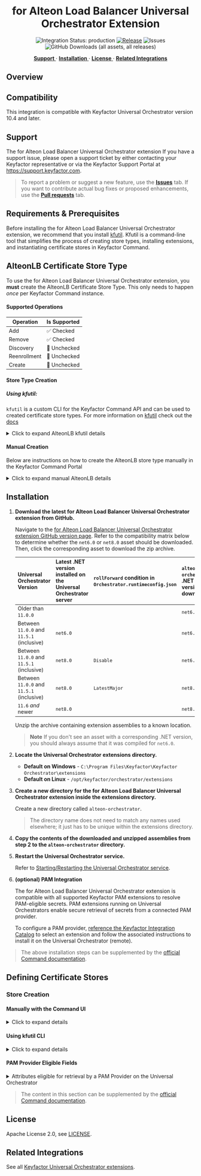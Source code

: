 <h1 align="center" style="border-bottom: none">
    for Alteon Load Balancer Universal Orchestrator Extension
</h1>

<p align="center">
  <!-- Badges -->
<img src="https://img.shields.io/badge/integration_status-production-3D1973?style=flat-square" alt="Integration Status: production" />
<a href="https://github.com/Keyfactor/alteon-orchestrator/releases"><img src="https://img.shields.io/github/v/release/Keyfactor/alteon-orchestrator?style=flat-square" alt="Release" /></a>
<img src="https://img.shields.io/github/issues/Keyfactor/alteon-orchestrator?style=flat-square" alt="Issues" />
<img src="https://img.shields.io/github/downloads/Keyfactor/alteon-orchestrator/total?style=flat-square&label=downloads&color=28B905" alt="GitHub Downloads (all assets, all releases)" />
</p>

<p align="center">
  <!-- TOC -->
  <a href="#support">
    <b>Support</b>
  </a>
  ·
  <a href="#installation">
    <b>Installation</b>
  </a>
  ·
  <a href="#license">
    <b>License</b>
  </a>
  ·
  <a href="https://github.com/orgs/Keyfactor/repositories?q=orchestrator">
    <b>Related Integrations</b>
  </a>
</p>

## Overview





## Compatibility

This integration is compatible with Keyfactor Universal Orchestrator version 10.4 and later.

## Support
The for Alteon Load Balancer Universal Orchestrator extension If you have a support issue, please open a support ticket by either contacting your Keyfactor representative or via the Keyfactor Support Portal at https://support.keyfactor.com.

> To report a problem or suggest a new feature, use the **[Issues](../../issues)** tab. If you want to contribute actual bug fixes or proposed enhancements, use the **[Pull requests](../../pulls)** tab.

## Requirements & Prerequisites

Before installing the for Alteon Load Balancer Universal Orchestrator extension, we recommend that you install [kfutil](https://github.com/Keyfactor/kfutil). Kfutil is a command-line tool that simplifies the process of creating store types, installing extensions, and instantiating certificate stores in Keyfactor Command.



## AlteonLB Certificate Store Type

To use the for Alteon Load Balancer Universal Orchestrator extension, you **must** create the AlteonLB Certificate Store Type. This only needs to happen _once_ per Keyfactor Command instance.






#### Supported Operations

| Operation    | Is Supported                                                                                                           |
|--------------|------------------------------------------------------------------------------------------------------------------------|
| Add          | ✅ Checked        |
| Remove       | ✅ Checked     |
| Discovery    | 🔲 Unchecked  |
| Reenrollment | 🔲 Unchecked |
| Create       | 🔲 Unchecked     |

#### Store Type Creation

##### Using kfutil:
`kfutil` is a custom CLI for the Keyfactor Command API and can be used to created certificate store types.
For more information on [kfutil](https://github.com/Keyfactor/kfutil) check out the [docs](https://github.com/Keyfactor/kfutil?tab=readme-ov-file#quickstart)
   <details><summary>Click to expand AlteonLB kfutil details</summary>

   ##### Using online definition from GitHub:
   This will reach out to GitHub and pull the latest store-type definition
   ```shell
   # Alteon Load Balancer
   kfutil store-types create AlteonLB
   ```

   ##### Offline creation using integration-manifest file:
   If required, it is possible to create store types from the [integration-manifest.json](./integration-manifest.json) included in this repo.
   You would first download the [integration-manifest.json](./integration-manifest.json) and then run the following command
   in your offline environment.
   ```shell
   kfutil store-types create --from-file integration-manifest.json
   ```
   </details>


#### Manual Creation
Below are instructions on how to create the AlteonLB store type manually in
the Keyfactor Command Portal
   <details><summary>Click to expand manual AlteonLB details</summary>

   Create a store type called `AlteonLB` with the attributes in the tables below:

   ##### Basic Tab
   | Attribute | Value | Description |
   | --------- | ----- | ----- |
   | Name | Alteon Load Balancer | Display name for the store type (may be customized) |
   | Short Name | AlteonLB | Short display name for the store type |
   | Capability | AlteonLB | Store type name orchestrator will register with. Check the box to allow entry of value |
   | Supports Add | ✅ Checked | Check the box. Indicates that the Store Type supports Management Add |
   | Supports Remove | ✅ Checked | Check the box. Indicates that the Store Type supports Management Remove |
   | Supports Discovery | 🔲 Unchecked |  Indicates that the Store Type supports Discovery |
   | Supports Reenrollment | 🔲 Unchecked |  Indicates that the Store Type supports Reenrollment |
   | Supports Create | 🔲 Unchecked |  Indicates that the Store Type supports store creation |
   | Needs Server | ✅ Checked | Determines if a target server name is required when creating store |
   | Blueprint Allowed | 🔲 Unchecked | Determines if store type may be included in an Orchestrator blueprint |
   | Uses PowerShell | 🔲 Unchecked | Determines if underlying implementation is PowerShell |
   | Requires Store Password | 🔲 Unchecked | Enables users to optionally specify a store password when defining a Certificate Store. |
   | Supports Entry Password | 🔲 Unchecked | Determines if an individual entry within a store can have a password. |

   The Basic tab should look like this:

   ![AlteonLB Basic Tab](docsource/images/AlteonLB-basic-store-type-dialog.png)

   ##### Advanced Tab
   | Attribute | Value | Description |
   | --------- | ----- | ----- |
   | Supports Custom Alias | Optional | Determines if an individual entry within a store can have a custom Alias. |
   | Private Key Handling | Optional | This determines if Keyfactor can send the private key associated with a certificate to the store. Required because IIS certificates without private keys would be invalid. |
   | PFX Password Style | Default | 'Default' - PFX password is randomly generated, 'Custom' - PFX password may be specified when the enrollment job is created (Requires the Allow Custom Password application setting to be enabled.) |

   The Advanced tab should look like this:

   ![AlteonLB Advanced Tab](docsource/images/AlteonLB-advanced-store-type-dialog.png)

   > For Keyfactor **Command versions 24.4 and later**, a Certificate Format dropdown is available with PFX and PEM options. Ensure that **PFX** is selected, as this determines the format of new and renewed certificates sent to the Orchestrator during a Management job. Currently, all Keyfactor-supported Orchestrator extensions support only PFX.

   ##### Custom Fields Tab
   Custom fields operate at the certificate store level and are used to control how the orchestrator connects to the remote target server containing the certificate store to be managed. The following custom fields should be added to the store type:

   | Name | Display Name | Description | Type | Default Value/Options | Required |
   | ---- | ------------ | ---- | --------------------- | -------- | ----------- |
   | ServerUsername | Server Username | Alteon user ID with sufficient permissions to manage certs in the Alteon Load Balancer. | Secret |  | ✅ Checked |
   | ServerPassword | Server Password | Password associated with Alteon user ID entered above. | Secret |  | ✅ Checked |

   The Custom Fields tab should look like this:

   ![AlteonLB Custom Fields Tab](docsource/images/AlteonLB-custom-fields-store-type-dialog.png)

   </details>

## Installation

1. **Download the latest for Alteon Load Balancer Universal Orchestrator extension from GitHub.**

    Navigate to the [for Alteon Load Balancer Universal Orchestrator extension GitHub version page](https://github.com/Keyfactor/alteon-orchestrator/releases/latest). Refer to the compatibility matrix below to determine whether the `net6.0` or `net8.0` asset should be downloaded. Then, click the corresponding asset to download the zip archive.

   | Universal Orchestrator Version | Latest .NET version installed on the Universal Orchestrator server | `rollForward` condition in `Orchestrator.runtimeconfig.json` | `alteon-orchestrator` .NET version to download |
   | --------- | ----------- | ----------- | ----------- |
   | Older than `11.0.0` | | | `net6.0` |
   | Between `11.0.0` and `11.5.1` (inclusive) | `net6.0` | | `net6.0` |
   | Between `11.0.0` and `11.5.1` (inclusive) | `net8.0` | `Disable` | `net6.0` |
   | Between `11.0.0` and `11.5.1` (inclusive) | `net8.0` | `LatestMajor` | `net8.0` |
   | `11.6` _and_ newer | `net8.0` | | `net8.0` |

    Unzip the archive containing extension assemblies to a known location.

    > **Note** If you don't see an asset with a corresponding .NET version, you should always assume that it was compiled for `net6.0`.

2. **Locate the Universal Orchestrator extensions directory.**

    * **Default on Windows** - `C:\Program Files\Keyfactor\Keyfactor Orchestrator\extensions`
    * **Default on Linux** - `/opt/keyfactor/orchestrator/extensions`

3. **Create a new directory for the for Alteon Load Balancer Universal Orchestrator extension inside the extensions directory.**

    Create a new directory called `alteon-orchestrator`.
    > The directory name does not need to match any names used elsewhere; it just has to be unique within the extensions directory.

4. **Copy the contents of the downloaded and unzipped assemblies from __step 2__ to the `alteon-orchestrator` directory.**

5. **Restart the Universal Orchestrator service.**

    Refer to [Starting/Restarting the Universal Orchestrator service](https://software.keyfactor.com/Core-OnPrem/Current/Content/InstallingAgents/NetCoreOrchestrator/StarttheService.htm).


6. **(optional) PAM Integration**

    The for Alteon Load Balancer Universal Orchestrator extension is compatible with all supported Keyfactor PAM extensions to resolve PAM-eligible secrets. PAM extensions running on Universal Orchestrators enable secure retrieval of secrets from a connected PAM provider.

    To configure a PAM provider, [reference the Keyfactor Integration Catalog](https://keyfactor.github.io/integrations-catalog/content/pam) to select an extension and follow the associated instructions to install it on the Universal Orchestrator (remote).


> The above installation steps can be supplemented by the [official Command documentation](https://software.keyfactor.com/Core-OnPrem/Current/Content/InstallingAgents/NetCoreOrchestrator/CustomExtensions.htm?Highlight=extensions).



## Defining Certificate Stores



### Store Creation

#### Manually with the Command UI

<details><summary>Click to expand details</summary>

1. **Navigate to the _Certificate Stores_ page in Keyfactor Command.**

    Log into Keyfactor Command, toggle the _Locations_ dropdown, and click _Certificate Stores_.

2. **Add a Certificate Store.**

    Click the Add button to add a new Certificate Store. Use the table below to populate the **Attributes** in the **Add** form.

   | Attribute | Description |
   | --------- | ----------- |
   | Category | Select "Alteon Load Balancer" or the customized certificate store name from the previous step. |
   | Container | Optional container to associate certificate store with. |
   | Client Machine | The Alteon Load Balancer Server and port |
   | Store Path | This value isn't used for this integration (other than to uniquely identify the cert store in certificate searches). |
   | Orchestrator | Select an approved orchestrator capable of managing `AlteonLB` certificates. Specifically, one with the `AlteonLB` capability. |
   | ServerUsername | Alteon user ID with sufficient permissions to manage certs in the Alteon Load Balancer. |
   | ServerPassword | Password associated with Alteon user ID entered above. |

</details>



#### Using kfutil CLI

<details><summary>Click to expand details</summary>

1. **Generate a CSV template for the AlteonLB certificate store**

    ```shell
    kfutil stores import generate-template --store-type-name AlteonLB --outpath AlteonLB.csv
    ```
2. **Populate the generated CSV file**

    Open the CSV file, and reference the table below to populate parameters for each **Attribute**.

   | Attribute | Description |
   | --------- | ----------- |
   | Category | Select "Alteon Load Balancer" or the customized certificate store name from the previous step. |
   | Container | Optional container to associate certificate store with. |
   | Client Machine | The Alteon Load Balancer Server and port |
   | Store Path | This value isn't used for this integration (other than to uniquely identify the cert store in certificate searches). |
   | Orchestrator | Select an approved orchestrator capable of managing `AlteonLB` certificates. Specifically, one with the `AlteonLB` capability. |
   | Properties.ServerUsername | Alteon user ID with sufficient permissions to manage certs in the Alteon Load Balancer. |
   | Properties.ServerPassword | Password associated with Alteon user ID entered above. |

3. **Import the CSV file to create the certificate stores**

    ```shell
    kfutil stores import csv --store-type-name AlteonLB --file AlteonLB.csv
    ```

</details>


#### PAM Provider Eligible Fields
<details><summary>Attributes eligible for retrieval by a PAM Provider on the Universal Orchestrator</summary>

If a PAM provider was installed _on the Universal Orchestrator_ in the [Installation](#Installation) section, the following parameters can be configured for retrieval _on the Universal Orchestrator_.

   | Attribute | Description |
   | --------- | ----------- |
   | ServerUsername | Alteon user ID with sufficient permissions to manage certs in the Alteon Load Balancer. |
   | ServerPassword | Password associated with Alteon user ID entered above. |

Please refer to the **Universal Orchestrator (remote)** usage section ([PAM providers on the Keyfactor Integration Catalog](https://keyfactor.github.io/integrations-catalog/content/pam)) for your selected PAM provider for instructions on how to load attributes orchestrator-side.
> Any secret can be rendered by a PAM provider _installed on the Keyfactor Command server_. The above parameters are specific to attributes that can be fetched by an installed PAM provider running on the Universal Orchestrator server itself.

</details>



> The content in this section can be supplemented by the [official Command documentation](https://software.keyfactor.com/Core-OnPrem/Current/Content/ReferenceGuide/Certificate%20Stores.htm?Highlight=certificate%20store).




</details>




## License

Apache License 2.0, see [LICENSE](LICENSE).

## Related Integrations

See all [Keyfactor Universal Orchestrator extensions](https://github.com/orgs/Keyfactor/repositories?q=orchestrator).